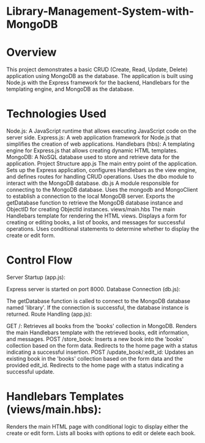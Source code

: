 # Library-Management-System-with-MongoDB

# Overview
This project demonstrates a basic CRUD (Create, Read, Update, Delete) application using MongoDB as the database. The application is built using Node.js with the Express framework for the backend, Handlebars for the templating engine, and MongoDB as the database.

# Technologies Used
Node.js: A JavaScript runtime that allows executing JavaScript code on the server side.
Express.js: A web application framework for Node.js that simplifies the creation of web applications.
Handlebars (hbs): A templating engine for Express.js that allows creating dynamic HTML templates.
MongoDB: A NoSQL database used to store and retrieve data for the application.
Project Structure
app.js
The main entry point of the application.
Sets up the Express application, configures Handlebars as the view engine, and defines routes for handling CRUD operations.
Uses the dbo module to interact with the MongoDB database.
db.js
A module responsible for connecting to the MongoDB database.
Uses the mongodb and MongoClient to establish a connection to the local MongoDB server.
Exports the getDatabase function to retrieve the MongoDB database instance and ObjectID for creating ObjectId instances.
views/main.hbs
The main Handlebars template for rendering the HTML views.
Displays a form for creating or editing books, a list of books, and messages for successful operations.
Uses conditional statements to determine whether to display the create or edit form.


# Control Flow
Server Startup (app.js):

Express server is started on port 8000.
Database Connection (db.js):

The getDatabase function is called to connect to the MongoDB database named 'library'.
If the connection is successful, the database instance is returned.
Route Handling (app.js):

GET /:
Retrieves all books from the 'books' collection in MongoDB.
Renders the main Handlebars template with the retrieved books, edit information, and messages.
POST /store_book:
Inserts a new book into the 'books' collection based on the form data.
Redirects to the home page with a status indicating a successful insertion.
POST /update_book/:edit_id:
Updates an existing book in the 'books' collection based on the form data and the provided edit_id.
Redirects to the home page with a status indicating a successful update.

# Handlebars Templates (views/main.hbs):

Renders the main HTML page with conditional logic to display either the create or edit form.
Lists all books with options to edit or delete each book.
